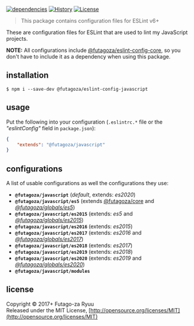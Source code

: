 [![dependencies](https://img.shields.io/david/futagoza/eslint-config-futagozaryuu.svg?path=packages/@futagoza/eslint-config-javascript)](https://david-dm.org/futagoza/eslint-config-futagozaryuu?path=packages/@futagoza/eslint-config-javascript)
[![History](https://img.shields.io/badge/history-CHANGELOG.md-orange.svg)](https://github.com/futagoza/eslint-config-futagozaryuu/blob/master/CHANGELOG.md)
[![License](https://img.shields.io/badge/license-mit-blue.svg)](https://opensource.org/licenses/MIT)

> This package contains configuration files for ESLint v6+<br>

These are configuration files for ESLint that are used to lint my JavaScript projects.

**NOTE:** All configurations include [@futagoza/eslint-config-core][ECC], so you don't have to include it as a dependency when using this package.

## installation

```console
$ npm i --save-dev @futagoza/eslint-config-javascript
```

## usage

Put the following into your configuration (`.eslintrc.*` file or the _"eslintConfig"_ field in `package.json`):

```json
{
    "extends": "@futagoza/javascript"
}
```

## configurations

A list of usable configurations as well the configurations they use:

- __`@futagoza/javascript`__ (_default_, extends: _es2020_)
- __`@futagoza/javascript/es5`__ (extends [@futagoza/core][ECC] and _[@futagoza/globals/es5][ECG]_)
- __`@futagoza/javascript/es2015`__ (extends: _es5_ and _[@futagoza/globals/es2015][ECG]_)
- __`@futagoza/javascript/es2016`__ (extends: _es2015_)
- __`@futagoza/javascript/es2017`__ (extends: _es2016_ and _[@futagoza/globals/es2017][ECG]_)
- __`@futagoza/javascript/es2018`__ (extends: _es2017_)
- __`@futagoza/javascript/es2019`__ (extends: _es2018_)
- __`@futagoza/javascript/es2020`__ (extends: _es2019_ and _[@futagoza/globals/es2020][ECG]_)
- __`@futagoza/javascript/modules`__

[ECC]: https://www.npmjs.com/package/@futagoza/eslint-config-core
[ECG]: https://www.npmjs.com/package/@futagoza/eslint-config-globals

## license

Copyright © 2017+ Futago-za Ryuu<br>
Released under the MIT License, [http://opensource.org/licenses/MIT](http://opensource.org/licenses/MIT)
